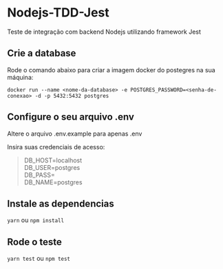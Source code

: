 # Nodejs-TDD-Jest
Teste de integração com backend Nodejs utilizando framework Jest 

## Crie a database
Rode o comando abaixo para criar a imagem docker do postegres na sua máquina:

``docker run --name <nome-da-database> -e POSTGRES_PASSWORD=<senha-de-conexao> -d -p 5432:5432 postgres`` 

## Configure o seu arquivo .env
Altere o arquivo .env.example para apenas .env

Insira suas credenciais de acesso:<br/>

> DB_HOST=localhost <br/>
> DB_USER=postgres <br/>
> DB_PASS=<senha-de-conexao> <br/>
> DB_NAME=postgres <br/>


## Instale as dependencias 
``yarn`` ou ``npm install`` 

## Rode o teste
``yarn test`` ou ``npm test``
